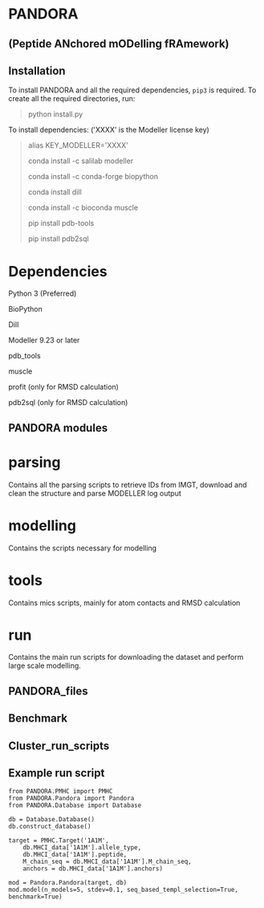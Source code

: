 # PANDORA
## (Peptide ANchored mODelling fRAmework)

## Installation

To install PANDORA and all the required dependencies, ```pip3``` is required.
To create all the required directories, run:
> python install.py

To install dependencies: 
('XXXX' is the Modeller license key)

> alias KEY_MODELLER='XXXX'
> 
> conda install -c salilab modeller
> 
> conda install -c conda-forge biopython
> 
> conda install dill
> 
> conda install -c bioconda muscle
> 
> pip install pdb-tools
> 
> pip install pdb2sql

# Dependencies

Python 3 (Preferred)

BioPython

Dill

Modeller 9.23 or later

pdb_tools

muscle

profit (only for RMSD calculation)

pdb2sql (only for RMSD calculation)



## PANDORA modules

# parsing
Contains all the parsing scripts to retrieve IDs from IMGT, download and clean the structure and parse MODELLER log output

# modelling

Contains the scripts necessary for modelling

# tools

Contains mics scripts, mainly for atom contacts and RMSD calculation

# run

Contains the main run scripts for downloading the dataset and perform large scale modelling.

## PANDORA_files

## Benchmark

## Cluster_run_scripts


## Example run script

```
from PANDORA.PMHC import PMHC
from PANDORA.Pandora import Pandora
from PANDORA.Database import Database

db = Database.Database()
db.construct_database()

target = PMHC.Target('1A1M',
    db.MHCI_data['1A1M'].allele_type,
    db.MHCI_data['1A1M'].peptide,
    M_chain_seq = db.MHCI_data['1A1M'].M_chain_seq,
    anchors = db.MHCI_data['1A1M'].anchors)

mod = Pandora.Pandora(target, db)
mod.model(n_models=5, stdev=0.1, seq_based_templ_selection=True, benchmark=True)
```
